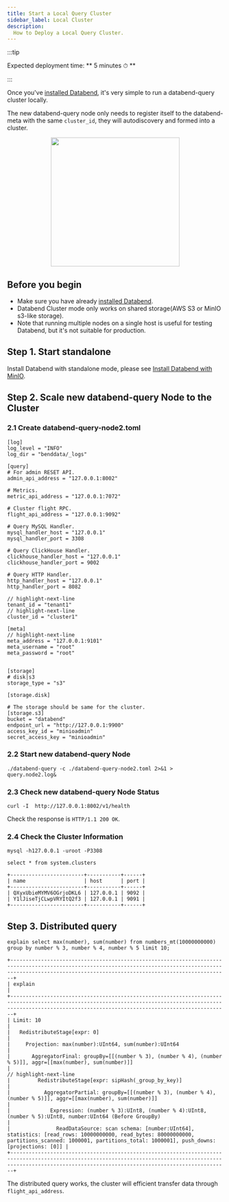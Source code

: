 ```yaml
---
title: Start a Local Query Cluster
sidebar_label: Local Cluster
description:
  How to Deploy a Local Query Cluster.
---
```


:::tip

Expected deployment time: ** 5 minutes ⏱ **

:::

Once you've [installed Databend](04-minio.md), it's very simple to run a databend-query cluster locally.

The new databend-query node only needs to register itself to the databend-meta with the same `cluster_id`, they will autodiscovery and formed into a cluster.

<p align="center">
<img src="https://datafuse-1253727613.cos.ap-hongkong.myqcloud.com/deploy-minio-cluster.png" width="300"/>
</p>

## Before you begin

* Make sure you have already [installed Databend](04-minio.md).
* Databend Cluster mode only works on shared storage(AWS S3 or MinIO s3-like storage).
* Note that running multiple nodes on a single host is useful for testing Databend, but it's not suitable for production.


## Step 1. Start standalone

Install Databend with standalone mode, please see [Install Databend with MinIO](04-minio.md).

## Step 2. Scale new databend-query Node to the Cluster

### 2.1 Create databend-query-node2.toml

```shell title="databend-query-node2.toml"
[log]
log_level = "INFO"
log_dir = "benddata/_logs"

[query]
# For admin RESET API.
admin_api_address = "127.0.0.1:8002"

# Metrics.
metric_api_address = "127.0.0.1:7072"

# Cluster flight RPC.
flight_api_address = "127.0.0.1:9092"

# Query MySQL Handler.
mysql_handler_host = "127.0.0.1"
mysql_handler_port = 3308

# Query ClickHouse Handler.
clickhouse_handler_host = "127.0.0.1"
clickhouse_handler_port = 9002

# Query HTTP Handler.
http_handler_host = "127.0.0.1"
http_handler_port = 8082

// highlight-next-line
tenant_id = "tenant1"
// highlight-next-line
cluster_id = "cluster1"

[meta]
// highlight-next-line
meta_address = "127.0.0.1:9101"
meta_username = "root"
meta_password = "root"


[storage]
# disk|s3
storage_type = "s3"

[storage.disk]

# The storage should be same for the cluster.
[storage.s3]
bucket = "databend"
endpoint_url = "http://127.0.0.1:9900"
access_key_id = "minioadmin"
secret_access_key = "minioadmin"
```

### 2.2 Start new databend-query Node

```shell
./databend-query -c ./databend-query-node2.toml 2>&1 > query.node2.log&
```

### 2.3 Check new databend-query Node Status

```shell
curl -I  http://127.0.0.1:8002/v1/health
```

Check the response is `HTTP/1.1 200 OK`.

### 2.4 Check the Cluster Information

```shell
mysql -h127.0.0.1 -uroot -P3308
```

```shell title='mysql>'
select * from system.clusters
```

```text
+------------------------+-----------+------+
| name                   | host      | port |
+------------------------+-----------+------+
| QXyxUbieMYMV6OGrjoDKL6 | 127.0.0.1 | 9092 |
| Y1lJiseTjCLwpVRYItQ2f3 | 127.0.0.1 | 9091 |
+------------------------+-----------+------+
```

## Step 3. Distributed query

```shell title='mysql>'
explain select max(number), sum(number) from numbers_mt(10000000000) group by number % 3, number % 4, number % 5 limit 10;
```

```shell
+-------------------------------------------------------------------------------------------------------------------------------------------------------------------------------------------------------------------+
| explain                                                                                                                                                                                                           |
+-------------------------------------------------------------------------------------------------------------------------------------------------------------------------------------------------------------------+
| Limit: 10                                                                                                                                                                                                         |
|   RedistributeStage[expr: 0]                                                                                                                                                                                      |
|     Projection: max(number):UInt64, sum(number):UInt64                                                                                                                                                            |
|       AggregatorFinal: groupBy=[[(number % 3), (number % 4), (number % 5)]], aggr=[[max(number), sum(number)]]                                                                                                    |
// highlight-next-line
|         RedistributeStage[expr: sipHash(_group_by_key)]                                                                                                                                                           |
|           AggregatorPartial: groupBy=[[(number % 3), (number % 4), (number % 5)]], aggr=[[max(number), sum(number)]]                                                                                              |
|             Expression: (number % 3):UInt8, (number % 4):UInt8, (number % 5):UInt8, number:UInt64 (Before GroupBy)                                                                                                |
|               ReadDataSource: scan schema: [number:UInt64], statistics: [read_rows: 10000000000, read_bytes: 80000000000, partitions_scanned: 1000001, partitions_total: 1000001], push_downs: [projections: [0]] |
+-------------------------------------------------------------------------------------------------------------------------------------------------------------------------------------------------------------------+
```

The distributed query works, the cluster will efficient transfer data through `flight_api_address`.
